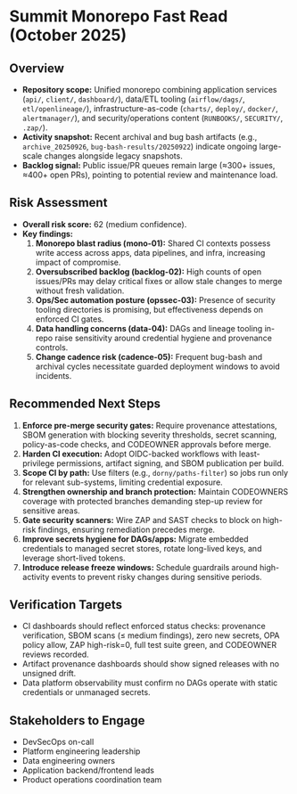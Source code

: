 # Summit Monorepo Fast Read (October 2025)

## Overview

- **Repository scope:** Unified monorepo combining application services (`api/`, `client/`, `dashboard/`), data/ETL tooling (`airflow/dags/`, `etl/openlineage/`), infrastructure-as-code (`charts/`, `deploy/`, `docker/`, `alertmanager/`), and security/operations content (`RUNBOOKS/`, `SECURITY/`, `.zap/`).
- **Activity snapshot:** Recent archival and bug bash artifacts (e.g., `archive_20250926`, `bug-bash-results/20250922`) indicate ongoing large-scale changes alongside legacy snapshots.
- **Backlog signal:** Public issue/PR queues remain large (≈300+ issues, ≈400+ open PRs), pointing to potential review and maintenance load.

## Risk Assessment

- **Overall risk score:** 62 (medium confidence).
- **Key findings:**
  1. **Monorepo blast radius (mono-01):** Shared CI contexts possess write access across apps, data pipelines, and infra, increasing impact of compromise.
  2. **Oversubscribed backlog (backlog-02):** High counts of open issues/PRs may delay critical fixes or allow stale changes to merge without fresh validation.
  3. **Ops/Sec automation posture (opssec-03):** Presence of security tooling directories is promising, but effectiveness depends on enforced CI gates.
  4. **Data handling concerns (data-04):** DAGs and lineage tooling in-repo raise sensitivity around credential hygiene and provenance controls.
  5. **Change cadence risk (cadence-05):** Frequent bug-bash and archival cycles necessitate guarded deployment windows to avoid incidents.

## Recommended Next Steps

1. **Enforce pre-merge security gates:** Require provenance attestations, SBOM generation with blocking severity thresholds, secret scanning, policy-as-code checks, and CODEOWNER approvals before merge.
2. **Harden CI execution:** Adopt OIDC-backed workflows with least-privilege permissions, artifact signing, and SBOM publication per build.
3. **Scope CI by path:** Use filters (e.g., `dorny/paths-filter`) so jobs run only for relevant sub-systems, limiting credential exposure.
4. **Strengthen ownership and branch protection:** Maintain CODEOWNERS coverage with protected branches demanding step-up review for sensitive areas.
5. **Gate security scanners:** Wire ZAP and SAST checks to block on high-risk findings, ensuring remediation precedes merge.
6. **Improve secrets hygiene for DAGs/apps:** Migrate embedded credentials to managed secret stores, rotate long-lived keys, and leverage short-lived tokens.
7. **Introduce release freeze windows:** Schedule guardrails around high-activity events to prevent risky changes during sensitive periods.

## Verification Targets

- CI dashboards should reflect enforced status checks: provenance verification, SBOM scans (≤ medium findings), zero new secrets, OPA policy allow, ZAP high-risk=0, full test suite green, and CODEOWNER reviews recorded.
- Artifact provenance dashboards should show signed releases with no unsigned drift.
- Data platform observability must confirm no DAGs operate with static credentials or unmanaged secrets.

## Stakeholders to Engage

- DevSecOps on-call
- Platform engineering leadership
- Data engineering owners
- Application backend/frontend leads
- Product operations coordination team
